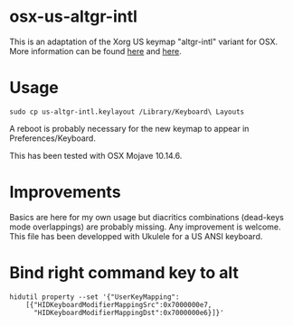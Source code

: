 # osx-us-altgr-intl

This is an adaptation of the Xorg US keymap "altgr-intl" variant for OSX. More information can be found [here](https://lists.x.org/archives/xorg/2007-July/026534.html) and [here](https://zuttobenkyou.wordpress.com/2011/08/24/xorg-using-the-us-international-altgr-intl-variant-keyboard-layout/).

# Usage

```
sudo cp us-altgr-intl.keylayout /Library/Keyboard\ Layouts
```

A reboot is probably necessary for the new keymap to appear in Preferences/Keyboard.

This has been tested with OSX Mojave 10.14.6.

# Improvements

Basics are here for my own usage but diacritics combinations (dead-keys mode overlappings) are probably missing. Any improvement is welcome. This file has been developped with Ukulele for a US ANSI keyboard.

# Bind right command key to alt
```
hidutil property --set '{"UserKeyMapping":
    [{"HIDKeyboardModifierMappingSrc":0x7000000e7,
      "HIDKeyboardModifierMappingDst":0x7000000e6}]}'
```

